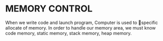# MEMORY CONTROL

When we write code and launch program, Computer is used to specific allocate of memory.
In order to handle our memory area, we must know code memory, static memory, stack memory, heap memory.

